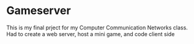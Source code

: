 # Gameserver
This is my final prject for my Computer Communication Networks class. Had to create a web server, host a mini game, and code client side
